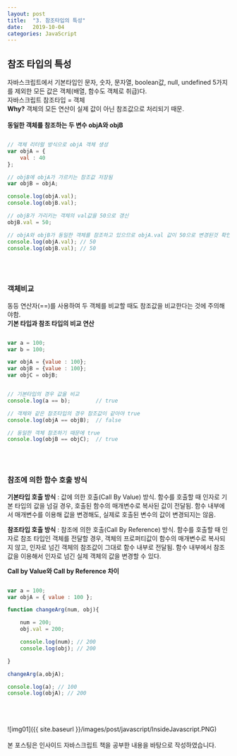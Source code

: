 ```yaml
---
layout: post
title:  "3. 참조타입의 특성"
date:   2019-10-04
categories: JavaScript
---  
```

## 참조 타입의 특성  
자바스크립트에서 기본타입인 문자, 숫자, 문자열, boolean값, null, undefined 5가지를 제외한 모든 값은 객체(배열, 함수도 객체로 취급)다.  
자바스크립트 참조타입 = 객체  
**Why?** 객체의 모든 연산이 실제 값이 아닌 참조값으로 처리되기 때문.  
<br>
**동일한 객체를 참조하는 두 변수 objA와 objB**
```javascript

// 객체 리터럴 방식으로 objA 객체 생성
var objA = {
	val : 40
};

// objB에 objA가 가르키는 참조값 저장됨
var objB = objA;

console.log(objA.val);
console.log(objB.val);

// objB가 가리키는 객체의 val값을 50으로 갱신
objB.val = 50;

// objA와 objB가 동일한 객체를 참조하고 있으므로 objA.val 값이 50으로 변경된것 확인
console.log(objA.val); // 50
console.log(objB.val); // 50

```
  
<br>
<br>
  
### 객체비교  
동등 연산자(==)를 사용하여 두 객체를 비교할 때도 참조값을 비교한다는 것에 주의해야함.  
**기본 타입과 참조 타입의 비교 연산**
```javascript

var a = 100;
var b = 100;

var objA = {value : 100};
var objB = {value : 100};
var objC = objB;


// 기본타입의 경우 값을 비교
console.log(a == b);  		// true

// 객체와 같은 참조타입의 경우 참조값이 같아야 true 
console.log(objA == objB);  // false

// 동일한 객체 참조하기 때문에 true
console.log(objB == objC);  // true

```
  
<br>
<br>
  
### 참조에 의한 함수 호출 방식  
**기본타입 호출 방식** : 값에 의한 호출(Call By Value) 방식. 함수를 호출할 때 인자로 기본 타입의 값을 넘길 경우, 호출된 함수의 매개변수로 복사된 값이 전달됨. 함수 내부에서 매개변수를 이용해 값을 변경해도, 실제로 호출된 변수의 값이 변경되지는 않음.  
  
**참조타입 호출 방식** : 참조에 의한 호출(Call By Reference) 방식. 함수를 호출할 때 인자로 참조 타입인 객체를 전달할 경우, 객체의 프로퍼티값이 함수의 매개변수로 복사되지 않고, 인자로 넘긴 객체의 참조값이 그대로 함수 내부로 전달됨. 함수 내부에서 참조값을 이용해서 인자로 넘긴 실제 객체의 값을 변경할 수 있다.  
  
**Call by Value와 Call by Reference 차이**
```javascript

var a = 100;
var objA = { value : 100 };

function changeArg(num, obj){

	num = 200;
	obj.val = 200;

	console.log(num); // 200
	console.log(obj); // 200

}

changeArg(a,objA);

console.log(a); // 100
console.log(objA); // 200

```
  
  
  
<br>
<br>
<br>
![img01]({{ site.baseurl }}/images/post/javascript/InsideJavascript.PNG)<br>
<br>
본 포스팅은 인사이드 자바스크립트 책을 공부한 내용을 바탕으로 작성하였습니다.<br>
<br>
<br>
<br>